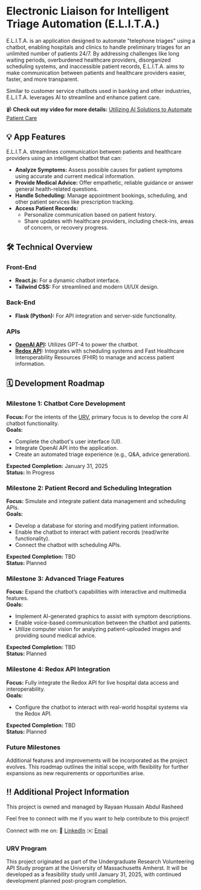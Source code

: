 # **Electronic Liaison for Intelligent Triage Automation (E.L.I.T.A.)**

E.L.I.T.A. is an application designed to automate "telephone triages" using a chatbot, enabling hospitals and clinics to handle preliminary triages for an unlimited number of patients 24/7. By addressing challenges like long waiting periods, overburdened healthcare providers, disorganized scheduling systems, and inaccessible patient records, E.L.I.T.A. aims to make communication between patients and healthcare providers easier, faster, and more transparent.  

Similar to customer service chatbots used in banking and other industries, E.L.I.T.A. leverages AI to streamline and enhance patient care.  

📹 **Check out my video for more details:** [Utilizing AI Solutions to Automate Patient Care](https://youtu.be/KCgf3qEAM14?si=t52Of7wzgISqIDbE)

## **💡 App Features**  
E.L.I.T.A. streamlines communication between patients and healthcare providers using an intelligent chatbot that can:  

- **Analyze Symptoms:** Assess possible causes for patient symptoms using accurate and current medical information.  
- **Provide Medical Advice:** Offer empathetic, reliable guidance or answer general health-related questions.  
- **Handle Scheduling:** Manage appointment bookings, scheduling, and other patient services like prescription tracking.  
- **Access Patient Records:**  
  - Personalize communication based on patient history.  
  - Share updates with healthcare providers, including check-ins, areas of concern, or recovery progress.  

## **🛠️ Technical Overview**

### **Front-End**  
- **React.js:** For a dynamic chatbot interface.  
- **Tailwind CSS:** For streamlined and modern UI/UX design.  

### **Back-End**  
- **Flask (Python):** For API integration and server-side functionality.  

### **APIs**  
- **[OpenAI API](https://platform.openai.com/docs/overview):** Utilizes GPT-4 to power the chatbot.  
- **[Redox API](https://redoxengine.com/):** Integrates with scheduling systems and Fast Healthcare Interoperability Resources (FHIR) to manage and access patient information.  

## **🗓️ Development Roadmap**

### **Milestone 1: Chatbot Core Development**  
**Focus:** For the intents of the [URV](#urv-program), primary focus is to develop the core AI chatbot functionality.  
**Goals:**  
- Complete the chatbot's user interface (UI).  
- Integrate OpenAI API into the application.  
- Create an automated triage experience (e.g., Q&A, advice generation).  

**Expected Completion:** January 31, 2025  
**Status:** In Progress  

### **Milestone 2: Patient Record and Scheduling Integration**  
**Focus:** Simulate and integrate patient data management and scheduling APIs.  
**Goals:**  
- Develop a database for storing and modifying patient information.  
- Enable the chatbot to interact with patient records (read/write functionality).  
- Connect the chatbot with scheduling APIs.  

**Expected Completion:** TBD  
**Status:** Planned  

### **Milestone 3: Advanced Triage Features**  
**Focus:** Expand the chatbot’s capabilities with interactive and multimedia features.  
**Goals:**  
- Implement AI-generated graphics to assist with symptom descriptions.  
- Enable voice-based communication between the chatbot and patients.  
- Utilize computer vision for analyzing patient-uploaded images and providing sound medical advice.  

**Expected Completion:** TBD  
**Status:** Planned  

### **Milestone 4: Redox API Integration**  
**Focus:** Fully integrate the Redox API for live hospital data access and interoperability.  
**Goals:**  
- Configure the chatbot to interact with real-world hospital systems via the Redox API.  

**Expected Completion:** TBD  
**Status:** Planned  

### **Future Milestones**  
Additional features and improvements will be incorporated as the project evolves. This roadmap outlines the initial scope, with flexibility for further expansions as new requirements or opportunities arise.  

## **‼️ Additional Project Information**

This project is owned and managed by Rayaan Hussain Abdul Rasheed

Feel free to connect with me if you want to help contribute to this project! 

Connect with me on:
🏢 [LinkedIn](https://www.linkedin.com/in/rhar)
✉️ [Email](rhar526@gmail.com)

### **URV Program**  
This project originated as part of the Undergraduate Research Volunteering API Study program at the University of Massachusetts Amherst. It will be developed as a feasibility study until January 31, 2025, with continued development planned post-program completion.  

